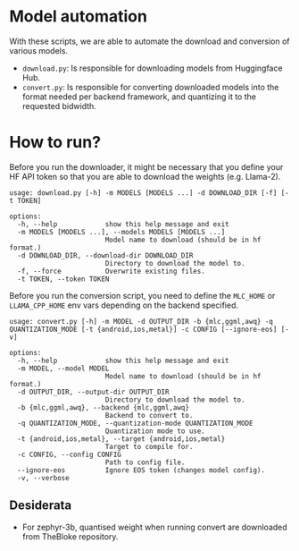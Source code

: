 # Model automation

With these scripts, we are able to automate the download and conversion of various models.

* `download.py`: Is responsible for downloading models from Huggingface Hub.
* `convert.py`: Is responsible for converting downloaded models into the format needed per backend framework, and quantizing it to the requested bidwidth.

# How to run?

Before you run the downloader, it might be necessary that you define your HF API token so that you are able to download the weights (e.g. Llama-2).

```
usage: download.py [-h] -m MODELS [MODELS ...] -d DOWNLOAD_DIR [-f] [-t TOKEN]

options:
  -h, --help            show this help message and exit
  -m MODELS [MODELS ...], --models MODELS [MODELS ...]
                        Model name to download (should be in hf format.)
  -d DOWNLOAD_DIR, --download-dir DOWNLOAD_DIR
                        Directory to download the model to.
  -f, --force           Overwrite existing files.
  -t TOKEN, --token TOKEN
```

Before you run the conversion script, you need to define the `MLC_HOME` or `LLAMA_CPP_HOME` env vars depending on the backend specified.

```
usage: convert.py [-h] -m MODEL -d OUTPUT_DIR -b {mlc,ggml,awq} -q QUANTIZATION_MODE [-t {android,ios,metal}] -c CONFIG [--ignore-eos] [-v]

options:
  -h, --help            show this help message and exit
  -m MODEL, --model MODEL
                        Model name to download (should be in hf format.)
  -d OUTPUT_DIR, --output-dir OUTPUT_DIR
                        Directory to download the model to.
  -b {mlc,ggml,awq}, --backend {mlc,ggml,awq}
                        Backend to convert to.
  -q QUANTIZATION_MODE, --quantization-mode QUANTIZATION_MODE
                        Quantization mode to use.
  -t {android,ios,metal}, --target {android,ios,metal}
                        Target to compile for.
  -c CONFIG, --config CONFIG
                        Path to config file.
  --ignore-eos          Ignore EOS token (changes model config).
  -v, --verbose
```

## Desiderata

* For zephyr-3b, quantised weight when running convert are downloaded from TheBloke repository.
